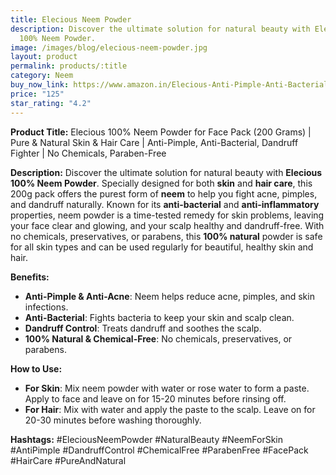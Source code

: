 ```yaml
---
title: Elecious Neem Powder
description: Discover the ultimate solution for natural beauty with Elecious
  100% Neem Powder.
image: /images/blog/elecious-neem-powder.jpg
layout: product
permalink: products/:title
category: Neem
buy_now_link: https://www.amazon.in/Elecious-Anti-Pimple-Anti-Bacterial-preservative-Paraben-Free/dp/B09J4ZD58F/ref=sr_1_37?crid=1U65A0ZJY2B5Y&tag=ayushmonk-21
price: "125"
star_rating: "4.2"
---
```

**Product Title:** Elecious 100% Neem Powder for Face Pack (200 Grams) | Pure & Natural Skin & Hair Care | Anti-Pimple, Anti-Bacterial, Dandruff Fighter | No Chemicals, Paraben-Free

**Description:**
Discover the ultimate solution for natural beauty with **Elecious 100% Neem Powder**. Specially designed for both **skin** and **hair care**, this 200g pack offers the purest form of **neem** to help you fight acne, pimples, and dandruff naturally. Known for its **anti-bacterial** and **anti-inflammatory** properties, neem powder is a time-tested remedy for skin problems, leaving your face clear and glowing, and your scalp healthy and dandruff-free. With no chemicals, preservatives, or parabens, this **100% natural** powder is safe for all skin types and can be used regularly for beautiful, healthy skin and hair.

**Benefits:**
- **Anti-Pimple & Anti-Acne**: Neem helps reduce acne, pimples, and skin infections.
- **Anti-Bacterial**: Fights bacteria to keep your skin and scalp clean.
- **Dandruff Control**: Treats dandruff and soothes the scalp.
- **100% Natural & Chemical-Free**: No chemicals, preservatives, or parabens.

**How to Use:**
- **For Skin**: Mix neem powder with water or rose water to form a paste. Apply to face and leave on for 15-20 minutes before rinsing off.
- **For Hair**: Mix with water and apply the paste to the scalp. Leave on for 20-30 minutes before washing thoroughly.

**Hashtags:**
#EleciousNeemPowder #NaturalBeauty #NeemForSkin #AntiPimple #DandruffControl #ChemicalFree #ParabenFree #FacePack #HairCare #PureAndNatural
